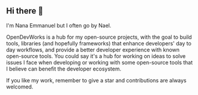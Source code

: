 <!--

**Here are some ideas to get you started:**

🙋‍♀️ A short introduction - what is your organization all about?
🌈 Contribution guidelines - how can the community get involved?
👩‍💻 Useful resources - where can the community find your docs? Is there anything else the community should know?
🍿 Fun facts - what does your team eat for breakfast?
🧙 Remember, you can do mighty things with the power of [Markdown](https://docs.github.com/github/writing-on-github/getting-started-with-writing-and-formatting-on-github/basic-writing-and-formatting-syntax)
-->
## Hi there 👋

I'm Nana Emmanuel but I often go by Nael.

OpenDevWorks is a hub for my open-source projects, with the goal to build tools, libraries (and hopefully frameworks) that enhance developers' day to day workflows, and provide a better developer experience with known open-source tools.
You could say it's a hub for working on ideas to solve issues I face when developing or working with some open-source tools that I believe can benefit the developer ecosystem. 

If you like my work, remember to give a star and contributions are always welcomed.
 



